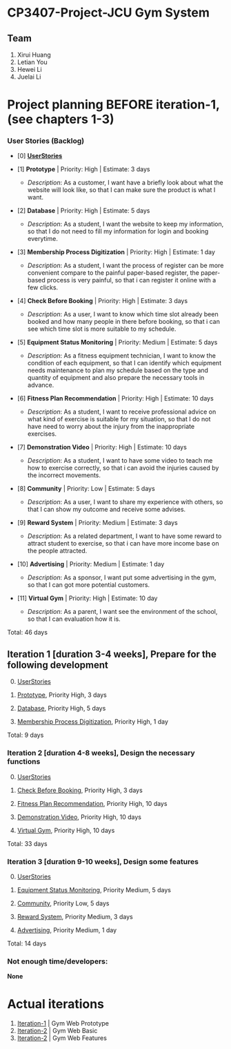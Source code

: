 # CP3407-Project-JCU Gym System

## Team

1. Xirui Huang
2. Letian You
3. Hewei Li
4. Juelai Li



# Project planning BEFORE iteration-1, (see chapters 1-3)
### User Stories (Backlog)
- [0] [**UserStories**](./user_stories/user_stories.md)

- [1] **Prototype** | Priority: High | Estimate: 3 days
    - *Description*: As a customer, I want have a briefly look about what the website will look like, so that I can make sure the product is what I want.

- [2] **Database** | Priority: High | Estimate: 5 days
    - *Description*: As a student, I want the website to keep my information, so that I do not need to fill my information for login and booking everytime.

- [3] **Membership Process Digitization** | Priority: High | Estimate: 1 day
    - *Description*: As a student, I want the process of register can be more convenient compare to the painful paper-based register, the paper-based process is very painful, so that i can register it online with a few clicks.

- [4] **Check Before Booking** | Priority: High | Estimate: 3 days
    - *Description*: As a user, I want to know which time slot already been booked and how many people in there before booking, so that i can see which time slot is more suitable to my schedule.

- [5] **Equipment Status Monitoring** | Priority: Medium | Estimate: 5 days
    - *Description*: As a fitness equipment technician, I want to know the condition of each equipment, so that I can identify which equipment needs maintenance to plan my schedule based on the type and quantity of equipment and also prepare the necessary tools in advance.

- [6] **Fitness Plan Recommendation** | Priority: High | Estimate: 10 days
    - *Description*: As a student, I want to receive professional advice on what kind of exercise is suitable for my situation, so that I do not have need to worry about the injury from the inappropriate exercises.

- [7] **Demonstration Video** | Priority: High | Estimate: 10 days
    - *Description*: As a student, I want to have some video to teach me how to exercise correctly, so that i can avoid the injuries caused by the incorrect movements.

- [8] **Community** | Priority: Low | Estimate: 5 days
    - *Description*: As a user, I want to share my experience with others, so that I can show my outcome and receive some advises.

- [9] **Reward System** | Priority: Medium | Estimate: 3 days
    - *Description*: As a related department, I want to have some reward to attract student to exercise, so that i can have more income base on the people attracted.

- [10] **Advertising** | Priority: Medium | Estimate: 1 day
    - *Description*: As a sponsor, I want put some advertising in the gym, so that I can got more potential customers.

- [11] **Virtual Gym** | Priority: High | Estimate: 10 day
    - *Description*: As a parent, I want see the environment of the school, so that I can evaluation how it is.


Total: 46 days



## Iteration 1 [duration 3-4 weeks], Prepare for the following development
0. [UserStories](./user_stories/user_stories.md)

1. [Prototype](./user_stories/user_stories.md), Priority High, 3 days

2. [Database](./user_stories/user_stories.md), Priority High, 5 days

3. [Membership Process Digitization](./user_stories/user_stories.md), Priority High, 1 day


Total: 9 days



### Iteration 2 [duration 4-8 weeks], Design the necessary functions
0. [UserStories](./user_stories/user_stories.md)

1. [Check Before Booking](./user_stories/user_stories.md), Priority High, 3 days

2. [Fitness Plan Recommendation](./user_stories/user_stories.md), Priority High, 10 days

3. [Demonstration Video](./user_stories/user_stories.md), Priority High, 10 days

4. [Virtual Gym](./user_stories/user_stories.md), Priority High, 10 days


Total: 33 days



### Iteration 3 [duration 9-10 weeks], Design some features
0. [UserStories](./user_stories/user_stories.md)

1. [Equipment Status Monitoring](./user_stories/user_stories.md), Priority Medium, 5 days

2. [Community](./user_stories/user_stories.md), Priority Low, 5 days

3. [Reward System](./user_stories/user_stories.md), Priority Medium, 3 days

4. [Advertising](./user_stories/user_stories.md), Priority Medium, 1 day


Total: 14 days


### Not enough time/developers: 
**None**



# Actual iterations
1. [Iteration-1](./Gym_Web_Prototype/iteration_1.md) | Gym Web Prototype
2. [Iteration-2](./Gym_Web_Basic/iteration_2.md) | Gym Web Basic
3. [Iteration-2](./Gym_Web_Features/iteration_3.md) | Gym Web Features
